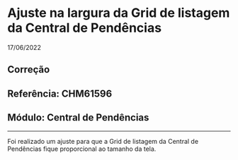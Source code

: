 # Ajuste na largura da Grid de listagem da Central de Pendências
17/06/2022
## Correção
## Referência: CHM61596
## Módulo: Central de Pendências
***

Foi realizado um ajuste para que a Grid de listagem da Central de Pendências fique proporcional ao tamanho da tela.